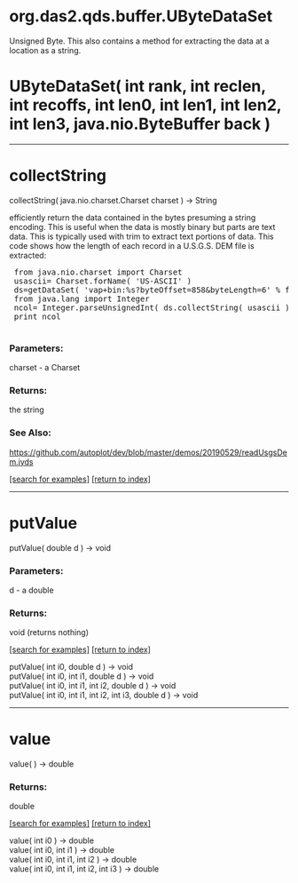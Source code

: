# org.das2.qds.buffer.UByteDataSet

Unsigned Byte.  This also contains a method
 for extracting the data at a location as a string.

# UByteDataSet( int rank, int reclen, int recoffs, int len0, int len1, int len2, int len3, java.nio.ByteBuffer back )


***
<a name="collectString"></a>
# collectString
collectString( java.nio.charset.Charset charset ) &rarr; String

efficiently return the data contained in the bytes presuming a string
 encoding.  This is useful when the data is mostly binary but parts
 are text data.  This is typically used with trim to extract text portions
 of data.  This code shows how the length of each record in a U.S.G.S.
 DEM file is extracted:
 <pre>
 from java.nio.charset import Charset
 usascii= Charset.forName( 'US-ASCII' )
 ds=getDataSet( 'vap+bin:%s?byteOffset=858&byteLength=6' % fil.toURI() )
 from java.lang import Integer
 ncol= Integer.parseUnsignedInt( ds.collectString( usascii ).strip() )
 print ncol
 </pre>

### Parameters:
charset - a Charset

### Returns:
the string
### See Also:
<a href='https://github.com/autoplot/dev/blob/master/demos/20190529/readUsgsDem.jyds'>https://github.com/autoplot/dev/blob/master/demos/20190529/readUsgsDem.jyds</a> <br>

<a href="https://github.com/autoplot/dev/search?q=collectString&unscoped_q=collectString">[search for examples]</a>
<a href="https://github.com/autoplot/documentation/blob/master/javadoc/index-all.md">[return to index]</a>

***
<a name="putValue"></a>
# putValue
putValue( double d ) &rarr; void



### Parameters:
d - a double

### Returns:
void (returns nothing)


<a href="https://github.com/autoplot/dev/search?q=putValue&unscoped_q=putValue">[search for examples]</a>
<a href="https://github.com/autoplot/documentation/blob/master/javadoc/index-all.md">[return to index]</a>

putValue( int i0, double d ) &rarr; void<br>
putValue( int i0, int i1, double d ) &rarr; void<br>
putValue( int i0, int i1, int i2, double d ) &rarr; void<br>
putValue( int i0, int i1, int i2, int i3, double d ) &rarr; void<br>
***
<a name="value"></a>
# value
value(  ) &rarr; double



### Returns:
double


<a href="https://github.com/autoplot/dev/search?q=value&unscoped_q=value">[search for examples]</a>
<a href="https://github.com/autoplot/documentation/blob/master/javadoc/index-all.md">[return to index]</a>

value( int i0 ) &rarr; double<br>
value( int i0, int i1 ) &rarr; double<br>
value( int i0, int i1, int i2 ) &rarr; double<br>
value( int i0, int i1, int i2, int i3 ) &rarr; double<br>
